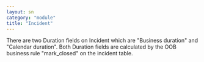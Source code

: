 ```yaml
---
layout: sn
category: "module"
title: "Incident"
---
```


<p>
  There are two Duration fields on Incident which are "Business duration" and "Calendar duration". Both Duration fields are calculated by the OOB business rule "mark_closed" on the incident table.
</p>
